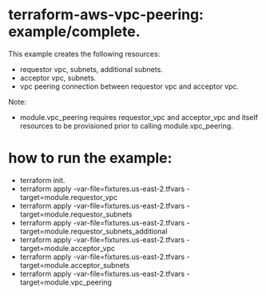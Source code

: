 # terraform-aws-vpc-peering: example/complete.

This example creates the following resources:
- requestor vpc, subnets, additional subnets. 
- acceptor vpc, subnets.
- vpc peering connection between requestor vpc and acceptor vpc. 

Note:
- module.vpc_peering requires requestor_vpc and acceptor_vpc and itself resources
  to be provisioned prior to calling module.vpc_peering. 
  
# how to run the example:

- terraform init.
- terraform apply -var-file=fixtures.us-east-2.tfvars -target=module.requestor_vpc
- terraform apply -var-file=fixtures.us-east-2.tfvars -target=module.requestor_subnets
- terraform apply -var-file=fixtures.us-east-2.tfvars -target=module.requestor_subnets_additional
- terraform apply -var-file=fixtures.us-east-2.tfvars -target=module.acceptor_vpc
- terraform apply -var-file=fixtures.us-east-2.tfvars -target=module.acceptor_subnets
- terraform apply -var-file=fixtures.us-east-2.tfvars -target=module.vpc_peering